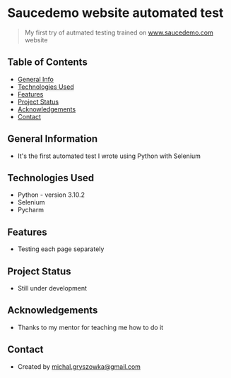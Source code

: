 # Saucedemo website automated test
> My first try of autmated testing trained on www.saucedemo.com website

## Table of Contents
* [General Info](#general-information)
* [Technologies Used](#technologies-used)
* [Features](#features)
* [Project Status](#project-status)
* [Acknowledgements](#acknowledgements)
* [Contact](#contact)


## General Information
- It's the first automated test I wrote using Python with Selenium


## Technologies Used
- Python - version 3.10.2
- Selenium
- Pycharm


## Features
- Testing each page separately


## Project Status
- Still under development


## Acknowledgements
- Thanks to my mentor for teaching me how to do it


## Contact
- Created by michal.gryszowka@gmail.com
